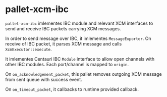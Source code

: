 # pallet-xcm-ibc

`pallet-xcm-ibc` imlementes IBC module and relevant XCM interfaces to send and receive IBC packets carrying XCM messages.

In order to send message over IBC, it imlementes `MessageExporter`.
On receive of IBC packet, it parses XCM message and calls `XcmExecutor::execute`.

It imlementes Centauri IBC `Module` interface to allow open channels with other IBC modules. 
Each port/channel is mapped to `origin`.

On `on_acknowledgement_packet`, this pallet removes outgoing XCM message from sent queue with success event.

On `on_timeout_packet`, it callbacks to runtime provided callback.
